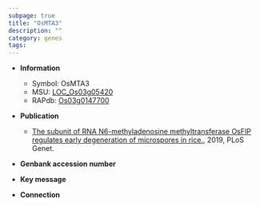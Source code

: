 ```yaml
---
subpage: true
title: "OsMTA3"
description: ""
category: genes
tags: 
---
```


* **Information**  
    + Symbol: OsMTA3  
    + MSU: [LOC_Os03g05420](http://rice.plantbiology.msu.edu/cgi-bin/ORF_infopage.cgi?orf=LOC_Os03g05420)  
    + RAPdb: [Os03g0147700](http://rapdb.dna.affrc.go.jp/viewer/gbrowse_details/irgsp1?name=Os03g0147700)  

* **Publication**  
    + [The subunit of RNA N6-methyladenosine methyltransferase OsFIP regulates early degeneration of microspores in rice.](http://www.ncbi.nlm.nih.gov/pubmed?term=The+subunit+of+RNA+N6-methyladenosine+methyltransferase+OsFIP+regulates+early+degeneration+of+microspores+in+rice.%5BTitle%5D), 2019, PLoS Genet.

* **Genbank accession number**  

* **Key message**  

* **Connection**  



